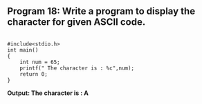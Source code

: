 ## Program 18: Write a program to display the character for given ASCII code.
```

#include<stdio.h>
int main()
{
    int num = 65;
    printf(" The character is : %c",num);
    return 0;
}
```
**Output: The character is : A**
